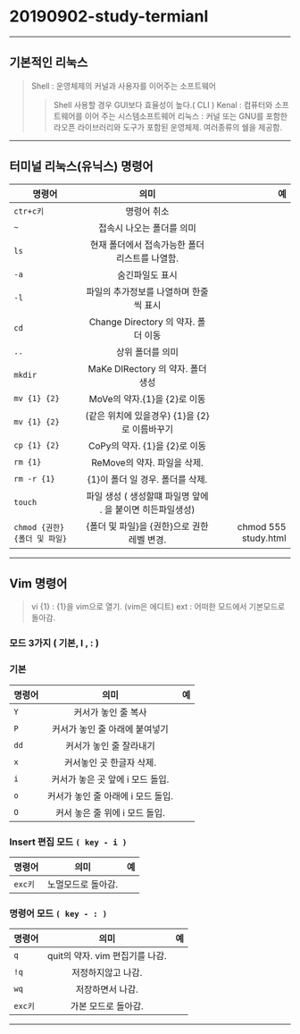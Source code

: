 # 20190902-study-termianl
***

## 기본적인 리눅스 
>Shell : 운영체제의 커널과 사용자를 이어주는 소프트웨어
>>Shell 사용할 경우 GUI보다 효율성이 높다.( CLI ) 
>Kenal : 컴퓨터와 소프트웨어를 이어 주는 시스템소프트웨어
>리눅스 : 커널 또는 GNU를 포함한 라오픈 라이브러리와 도구가 포함된 운영체제. 여러종류의 쉘을 제공함.

***

## 터미널 리눅스(유닉스) 명령어

명령어 | 의미 | 예
---|:---:|---:
`ctr+c키` | 명령어 취소 | 
`~` | 접속시 나오는 폴더를 의미 | 
`ls` | 현재 폴더에서 접속가능한 폴더 리스트를 나열함. | 
`-a` | 숨긴파일도 표시 | 
`-l` | 파일의 추가정보를 나열하며 한줄씩 표시 | 
`cd` | Change Directory 의 약자. 폴더 이동 | 
`..` | 상위 폴더를 의미 | 
`mkdir` | MaKe DIRectory 의 약자. 폴더 생성 | 
`mv {1} {2}` | MoVe의 약자.{1}을 {2}로 이동 | 
`mv {1} {2}` | (같은 위치에 있을경우) {1}을 {2}로 이름바꾸기 | 
`cp {1} {2}` | CoPy의 약자. {1}을 {2}로 이동 | 
`rm {1}` | ReMove의 약자. 파일을 삭제. | 
`rm -r {1}` | {1}이 폴더 일 경우. 폴더를 삭제. | 
`touch` | 파일 생성 ( 생성할떄 파일명 앞에 . 을 붙이면 히든파일생성) | 
`chmod {권한} {폴더 및 파일}` | {폴더 및 파일}을 {권한}으로 권한 레벨 변경. | chmod 555 study.html 

***

## Vim 명령어 

> vi {1} : {1}을 vim으로 열기. (vim은 에디트)
> ext : 어떠한 모드에서 기본모드로 돌아감.

### 모드 3가지 ( 기본, I , :  )

### 기본
명령어 | 의미 | 예
---|:---:|---:
`Y` | 커서가 놓인 줄 복사 | 
`P` | 커서가 놓인 줄 아래에 붙여넣기 | 
`dd` | 커서가 놓인 줄 잘라내기 | 
`x` | 커서놓인 곳 한글자 삭제. | 
`i` | 커서가 놓은 곳 앞에 i 모드 돌입. | 
`o` | 커서가 놓인 줄 아래에 i 모드 돌입. | 
`O` | 커서 놓은 줄 위에 i 모드 돌입. | 

### Insert 편집 모드 `( key - i )`
명령어 | 의미 | 예
---|:---:|---:
`exc키` | 노멀모드로 돌아감. | 

### 명령어 모드 `( key - : )`
명령어 | 의미 | 예
---|:---:|---:
`q` | quit의 약자. vim 편집기를 나감.  | 
`!q` | 저정하지않고 나감. | 
`wq` | 저장하면서 나감.  | 
`exc키` | 가본 모드로 돌아감. | 

***
